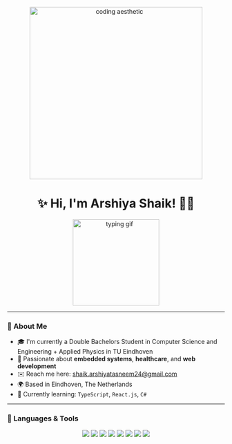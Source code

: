 <p align="center">
  <img src="https://64.media.tumblr.com/71b33234254bcfdf27e772ff6c5e127a/1be8f6c98f4d6b84-4e/s540x810/b9e16a9a8cc4aa122b86a6c4bdbdc1989b7b2298.gifv" width="400" alt="coding aesthetic" />
</p>

<h1 align="center">✨ Hi, I'm Arshiya Shaik! 👩‍💻</h1>

<p align="center">
  <img src="https://media.giphy.com/media/QssGEmpkyEOhBCb7e1/giphy.gif" width="200" alt="typing gif" />
</p>

---

### 🌸 About Me

- 🎓 I'm currently a Double Bachelors Student in Computer Science and Engineering +  Applied Physics in TU Eindhoven
- 💖 Passionate about **embedded systems**, **healthcare**, and **web development**
- ✉️ Reach me here: shaik.arshiyatasneem24@gmail.com
- 🌍 Based in Eindhoven, The Netherlands 
- 🧠 Currently learning: `TypeScript`, `React.js`, `C#`

---

### 🌸 Languages & Tools

<p align="center">
  <img src="https://img.shields.io/badge/Python-3776AB?style=flat-square&logo=python&logoColor=white" />
  <img src="https://img.shields.io/badge/JavaScript-F7DF1E?style=flat-square&logo=javascript&logoColor=black" />
  <img src="https://img.shields.io/badge/C++-00599C?style=flat-square&logo=cplusplus&logoColor=white" />
  <img src="https://img.shields.io/badge/HTML5-E34F26?style=flat-square&logo=html5&logoColor=white" />
  <img src="https://img.shields.io/badge/CSS3-1572B6?style=flat-square&logo=css3&logoColor=white" />
  <img src="https://img.shields.io/badge/VS_Code-007ACC?style=flat-square&logo=visual-studio-code&logoColor=white" />
  <img src="https://img.shields.io/badge/Git-F05032?style=flat-square&logo=git&logoColor=white" />
  <img src="https://img.shields.io/badge/GitHub-181717?style=flat-square&logo=github&logoColor=white" />
</p>
